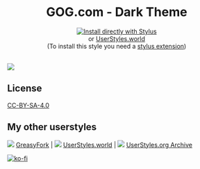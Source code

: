 <div align="center">
  <h1>GOG.com - Dark Theme</h1>
  <a href="https://github.com/pabli24/GOG-Dark/raw/master/GOG-Dark.user.css">
    <img src="https://img.shields.io/badge/Install%20directly%20with-Stylus-285959.svg" alt="Install directly with Stylus">
  </a>
  <br> or
<a href="https://userstyles.world/style/180/gog-com-dark-theme">UserStyles.world</a>
<br>
(To install this style you need a <a href="https://github.com/openstyles/stylus#stylus">stylus extension</a>)
</div>

<br>

![](https://raw.githubusercontent.com/pabli24/GOG-Dark/master/img/gog.png)

## License
[CC-BY-SA-4.0](https://github.com/pabli24/GOG-Dark/blob/master/LICENSE)

## My other userstyles
[![](https://www.google.com/s2/favicons?domain_url=https://greasyfork.org)](https://greasyfork.org/users/124677-pabli) [GreasyFork](https://greasyfork.org/users/124677-pabli) | [![](https://www.google.com/s2/favicons?domain_url=https://userstyles.world)](https://userstyles.world/user/pabli) [UserStyles.world](https://userstyles.world/user/pabli) | 
[![](https://www.google.com/s2/favicons?domain_url=https://uso.kkx.one)](https://uso.kkx.one/browse/styles?search=%40291236) [UserStyles.org Archive](https://uso.kkx.one/browse/styles?search=%40291236)

[![ko-fi](https://ko-fi.com/img/githubbutton_sm.svg)](https://ko-fi.com/pabli)
